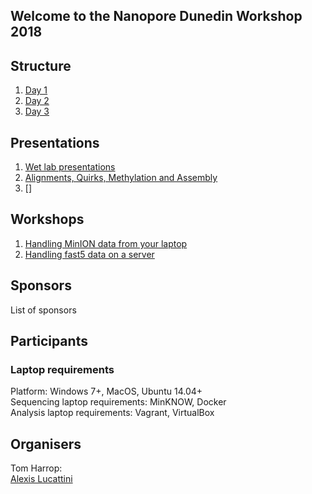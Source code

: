 ## Welcome to the Nanopore Dunedin Workshop 2018

## Structure
1. [Day 1](./structure.md#example)
2. [Day 2](./structure.md#example2)
3. [Day 3](./structure.md#third-example)

## Presentations
1. [Wet lab presentations](https://google.com)
2. [Alignments, Quirks, Methylation and Assembly](https://google.com)
3. []

## Workshops
1. [Handling MinION data from your laptop](https://github.io/alexiswl/ASimpleNanoporeTutorial/index.html)
2. [Handling fast5 data on a server](https://github.io/Nanopore-Dunedin/nanoporebox/index.html)

## Sponsors
List of sponsors

## Participants
### Laptop requirements
Platform: Windows 7+, MacOS, Ubuntu 14.04+  
Sequencing laptop requirements: MinKNOW, Docker  
Analysis laptop requirements: Vagrant, VirtualBox

## Organisers
Tom Harrop:  
[Alexis Lucattini](mailto:alexis.lucattini@agrf.org.au)

